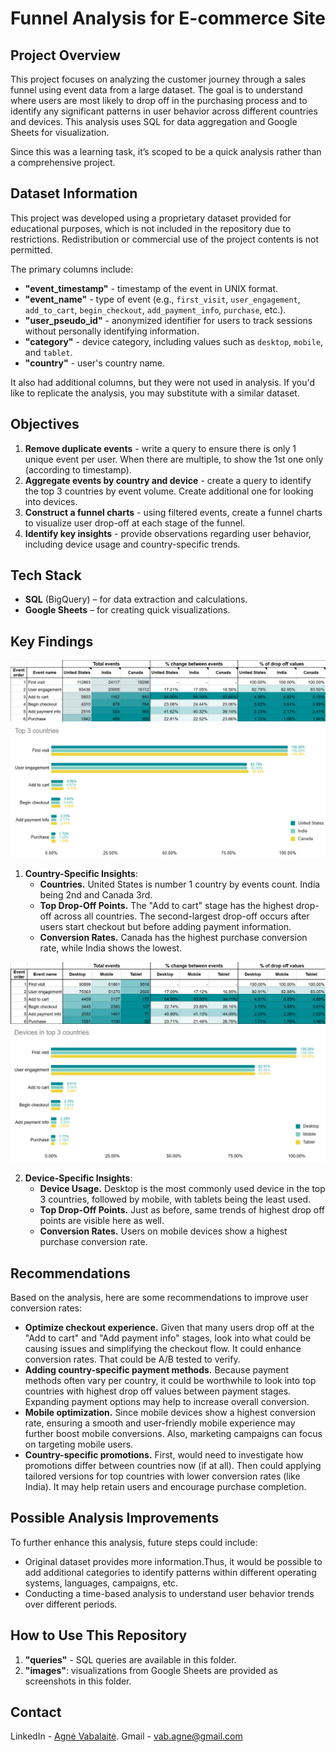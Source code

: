 # Funnel Analysis for E-commerce Site

## Project Overview

This project focuses on analyzing the customer journey through a sales funnel using event data from a large dataset. The goal is to understand where users are most likely to drop off in the purchasing process and to identify any significant patterns in user behavior across different countries and devices. This analysis uses SQL for data aggregation and Google Sheets for visualization.

Since this was a learning task, it’s scoped to be a quick analysis rather than a comprehensive project.


## Dataset Information

This project was developed using a proprietary dataset provided for educational purposes, which is not included in the repository due to restrictions. Redistribution or commercial use of the project contents is not permitted.

The primary columns include:

- **"event_timestamp"** - timestamp of the event in UNIX format.
- **"event_name"** - type of event (e.g., `first_visit`, `user_engagement`, `add_to_cart`, `begin_checkout`, `add_payment_info`, `purchase`, etc.).
- **"user_pseudo_id"** - anonymized identifier for users to track sessions without personally identifying information.
- **"category"** - device category, including values such as `desktop`, `mobile`, and `tablet`.
- **"country"** - user's country name.
  
It also had additional columns, but they were not used in analysis. If you'd like to replicate the analysis, you may substitute with a similar dataset.

## Objectives

1. **Remove duplicate events** - write a query to ensure there is only 1 unique event per user. When there are multiple, to show the 1st one only (according to timestamp). 
2. **Aggregate events by country and device** - create a query to identify the top 3 countries by event volume. Create additional one for looking into devices. 
3. **Construct a funnel charts** - using filtered events, create a funnel charts to visualize user drop-off at each stage of the funnel.
4. **Identify key insights** - provide observations regarding user behavior, including device usage and country-specific trends.

## Tech Stack

- **SQL** (BigQuery) – for data extraction and calculations.
- **Google Sheets** – for creating quick visualizations.

## Key Findings

<div class="image-container">
    <img src="images/countries_table.png" alt="Countries table" />
    <img src="images/countries_funnel.png" alt="Countries funnel" />
</div>

1. **Country-Specific Insights**:
   - **Countries.** United States is number 1 country by events count. India being 2nd and Canada 3rd.
   - **Top Drop-Off Points.** The "Add to cart" stage has the highest drop-off across all countries. The second-largest drop-off occurs after users start checkout but before adding payment information.
   - **Conversion Rates.** Canada has the highest purchase conversion rate, while India shows the lowest.

<div class="image-container">
    <img src="images/devices_table.png" alt="Devices table" />
    <img src="images/devices_funnel.png" alt="Devices funnel" />
</div>

2. **Device-Specific Insights**:
   - **Device Usage.** Desktop is the most commonly used device in the top 3 countries, followed by mobile, with tablets being the least used.
   - **Top Drop-Off Points.** Just as before, same trends of highest drop off points are visible here as well. 
   - **Conversion Rates.** Users on mobile devices show a highest purchase conversion rate. 

## Recommendations

Based on the analysis, here are some recommendations to improve user conversion rates:

- **Optimize checkout experience.** Given that many users drop off at the "Add to cart" and "Add payment info" stages, look into what could be causing issues and simplifying the checkout flow. It could enhance conversion rates. That could be A/B tested to verify.
- **Adding country-specific payment methods.** Because payment methods often vary per country, it could be worthwhile to look into top countries with highest drop off values between payment stages. Expanding payment options may help to increase overall conversion. 
- **Mobile optimization.** Since mobile devices show a highest conversion rate, ensuring a smooth and user-friendly mobile experience may further boost mobile conversions. Also, marketing campaigns can focus on targeting mobile users. 
- **Country-specific promotions.** First, would need to investigate how promotions differ between countries now (if at all). Then could applying tailored versions for top countries with lower conversion rates (like India). It may help retain users and encourage purchase completion.

## Possible Analysis Improvements

To further enhance this analysis, future steps could include:
- Original dataset provides more information.Thus, it would be possible to add additional categories to identify patterns within different operating systems, languages, campaigns, etc.
- Conducting a time-based analysis to understand user behavior trends over different periods.

## How to Use This Repository

1. **"queries"** - SQL queries are available in this folder.
2. **"images"**: visualizations from Google Sheets are provided as screenshots in this folder.

## Contact

LinkedIn - [Agnė Vabalaitė](www.linkedin.com/in/agnė-vabalaitė).
Gmail - vab.agne@gmail.com